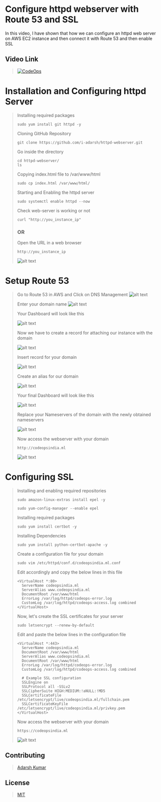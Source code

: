 # Configure httpd webserver with Route 53 and SSL

In this video, I have shown that how we can configure an httpd web server on AWS EC2 instance and then connect it with Route 53 and then enable SSL

## Video Link

>[![CodeOps](https://img.youtube.com/vi/9HNPMq8V2ms/0.jpg)](https://www.youtube.com/watch?v=9HNPMq8V2ms)

# Installation and Configuring httpd Server

>Installing required packages
>
>```
>sudo yum install git httpd -y
>```
>
>Cloning GitHub Repository
>```
>git clone https://github.com/i-adarsh/httpd-webserver.git
>```
>
>Go inside the directory
>```
>cd httpd-webserver/
>ls
>```
>
>Copying index.html file to /var/www/html
>```
>sudo cp index.html /var/www/html/
>```
>Starting and Enabling the httpd server
>```
>sudo systemctl enable httpd --now
>```
>Check web-server is working or not
>```
>curl "http://you_instance_ip"
>```
>### OR
>
>Open the URL in a web browser
>```
>http://you_instance_ip
>```
>
>![alt text](https://github.com/i-adarsh/httpd-webserver/blob/main/ip.png?raw=true)
>

# Setup Route 53

>Go to Route 53 in AWS and Click on DNS Management
>![alt text](https://github.com/i-adarsh/httpd-webserver/blob/main/select_dns.png?raw=true)
>
>Enter your domain name
>![alt text](https://github.com/i-adarsh/httpd-webserver/blob/main/enter_domain_name.png?raw=true)
>
> Your Dashboard will look like this
>
>![alt text](https://github.com/i-adarsh/httpd-webserver/blob/main/Screenshot%202021-10-14%20at%2012.22.58%20AM.png?raw=true)
>
> Now we have to create a record for attaching our instance with the domain
>
>![alt text](https://github.com/i-adarsh/httpd-webserver/blob/main/create_record.png?raw=true)
>
> Insert record for your domain
>
>![alt text](https://github.com/i-adarsh/httpd-webserver/blob/main/insert_A.png?raw=true)
>
> Create an alias for our domain
>
>![alt text](https://github.com/i-adarsh/httpd-webserver/blob/main/insert_www.png?raw=true)
>
> Your final Dashboard will look like this
>
>![alt text](https://github.com/i-adarsh/httpd-webserver/blob/main/final.png?raw=true)
>
> Replace your Nameservers of the domain with the newly obtained nameservers
>
>![alt text](https://github.com/i-adarsh/httpd-webserver/blob/main/freenom_register.png?raw=true)
>
>Now access the webserver with your domain
>
>```
>http://codeopsindia.ml
>```
>![alt text](https://github.com/i-adarsh/httpd-webserver/blob/main/not_secure.png?raw=true)
>

# Configuring SSL

>Installing and enabling required repositories
>
>```
>sudo amazon-linux-extras install epel -y
>
>sudo yum-config-manager --enable epel
>```
>Installing required packages
>```
>sudo yum install certbot -y
>```
>Installing Dependencies
>
>```
>sudo yum install python-certbot-apache -y
>```
>
>Create a configuration file for your domain
>```
>sudo vim /etc/httpd/conf.d/codeopsindia.ml.conf
>```
>Edit accordingly and copy the below lines in this file
>```
><VirtualHost *:80>
 >   ServerName codeopsindia.ml
 >   ServerAlias www.codeopsindia.ml
 >   DocumentRoot /var/www/html
 >   ErrorLog /var/log/httpd/codeops-error.log
 >   CustomLog /var/log/httpd/codeops-access.log combined
></VirtualHost>
>```
>
>Now, let's create the SSL certificates for your server
>```
>sudo letsencrypt --renew-by-default
>```
>
>Edit and paste the below lines in the configuration file
>
>```
><VirtualHost *:443>
 >   ServerName codeopsindia.ml
 >   DocumentRoot /var/www/html
 >   ServerAlias www.codeopsindia.ml
 >   DocumentRoot /var/www/html
 >   ErrorLog /var/log/httpd/codeops-error.log
 >   CustomLog /var/log/httpd/codeops-access.log combined
 >
 >   # Example SSL configuration
 >   SSLEngine on
 >   SSLProtocol all -SSLv2
 >   SSLCipherSuite HIGH:MEDIUM:!aNULL:!MD5
 >   SSLCertificateFile /etc/letsencrypt/live/codeopsindia.ml/fullchain.pem
 >   SSLCertificateKeyFile /etc/letsencrypt/live/codeopsindia.ml/privkey.pem
> </VirtualHost>
>```
>Now access the webserver with your domain
>
>```
>https://codeopsindia.ml
>```
>![alt text](https://github.com/i-adarsh/httpd-webserver/blob/main/secure.png?raw=true)
>

## Contributing
>[Adarsh Kumar](https://github.com/i-adarsh)
>

## License
>[MIT](https://choosealicense.com/licenses/mit/)
